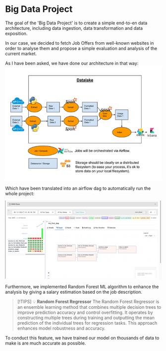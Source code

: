 # Big Data Project

The goal of the 'Big Data Project' is to create a simple end-to-en data architecture, including data ingestion, data transformation and data exposition.

In our case, we decided to fetch Job Offers from well-known websites in order to analyse them and propose a simple evaluation and analysis of the current market.

As I have been asked, we have done our architecture in that way:
![img.png](assets/img.png)

Which have been translated into an airflow dag to automatically run the whole project:

![img.png](assets/img2.png)

Furthermore, we implemented Random Forest ML algorithm to enhance the analysis by giving a salary estimation based on the job description.

> [!TIPS]
> :bulb: **Random Forest Regressor**
> The Random Forest Regressor is an ensemble learning method that combines multiple decision trees to improve prediction accuracy and control overfitting. It operates by constructing multiple trees during training and outputting the mean prediction of the individual trees for regression tasks. This approach enhances model robustness and accuracy.



To conduct this feature, we have trained our model on thousands of data to make is are much accurate as possible.

